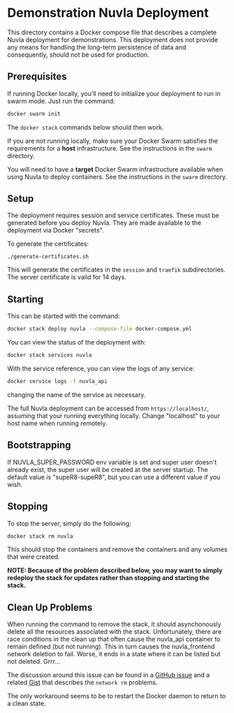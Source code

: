 Demonstration Nuvla Deployment
==============================

This directory contains a Docker compose file that describes a
complete Nuvla deployment for demonstrations.  This deployment does
not provide any means for handling the long-term persistence of data
and consequently, should not be used for production.

Prerequisites
-------------

If running Docker locally, you'll need to initialize your deployment
to run in swarm mode. Just run the command:

```sh
docker swarm init
```

The `docker stack` commands below should then work.

If you are not running locally, make sure your Docker Swarm satisfies
the requirements for a **host** infrastructure.  See the instructions
in the `swarm` directory.

You will need to have a **target** Docker Swarm infrastructure
available when using Nuvla to deploy containers.  See the instructions
in the `swarm` directory.

Setup
-----

The deployment requires session and service certificates.  These must
be generated before you deploy Nuvla. They are made available to the
deployment via Docker "secrets".

To generate the certificates:

```
./generate-certificates.sh
```

This will generate the certificates in the `session` and `traefik`
subdirectories. The server certificate is valid for 14 days. 

Starting
--------

This can be started with the command:

```sh
docker stack deploy nuvla --compose-file docker-compose.yml
```

You can view the status of the deployment with:

```sh
docker stack services nuvla
```

With the service reference, you can view the logs of any service:

```sh
docker service logs -f nuvla_api
```

changing the name of the service as necessary.

The full Nuvla deployment can be accessed from `https://localhost/`,
assuming that your running everything locally.  Change "localhost" to
your host name when running remotely.

Bootstrapping
-------------

If NUVLA_SUPER_PASSWORD env variable is set and super user doesn't
already exist, the super user will be created at the server
startup. The default value is "supeR8-supeR8", but you can use a
different value if you wish.

Stopping
--------

To stop the server, simply do the following:

```sh
docker stack rm nuvla
```

This should stop the containers and remove the containers and any
volumes that were created.

**NOTE: Because of the problem described below, you may want to simply
redeploy the stack for updates rather than stopping and starting the
stack.**

Clean Up Problems
-----------------

When running the command to remove the stack, it should asynchonously
delete all the resources associated with the stack. Unfortunately,
there are race conditions in the clean up that often cause the
nuvla_api container to remain defined (but not running).  This in turn
causes the nuvla_frontend network deletion to fail. Worse, it ends in
a state where it can be listed but not deleted. Grrr...

The discussion around this issue can be found in a [GitHub
issue](https://github.com/moby/moby/issues/32620) and a related
[Gist](https://gist.github.com/dperny/86bb33f195e4a3c27bbc497372652994)
that describes the `network rm` problems.

The only workaround seems to be to restart the Docker daemon to return
to a clean state.

